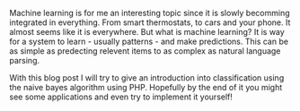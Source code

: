 Machine learning is for me an interesting topic since it is slowly becomming integrated in everything. From smart thermostats, to cars and your phone. It almost seems like it is everywhere. But what is machine learning? It is way for a system to learn - usually patterns - and make predictions. This can be as simple as predecting relevent items to as complex as natural language parsing.

With this blog post I will try to give an introduction into classification using the naive bayes algorithm using PHP. Hopefully by the end of it you might see some applications and even try to implement it yourself!
